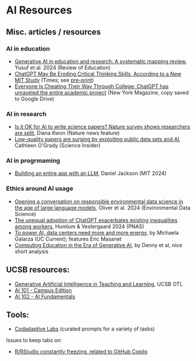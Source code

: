 # AI Resources

## Misc. articles / resources

### AI in education
- [Generative AI in education and research: A systematic mapping review](https://doi.org/10.1002/rev3.3489), Yusuf et al. 2024 (Review of Education)
- [ChatGPT May Be Eroding Critical Thinking Skills, According to a New MIT Study](https://time.com/7295195/ai-chatgpt-google-learning-school/) (Times; see [pre-print](https://arxiv.org/pdf/2506.08872v1))
- [Everyone Is Cheating Their Way Through College: ChatGPT has unraveled the entire academic project](https://drive.google.com/file/d/1uazmfKEpCWuF5icwcX3SvAZiIabkpLUB/view?usp=sharing) (New York Magazine, copy saved to Google Drive)

### AI in research
- [Is it OK for AI to write science papers? Nature survey shows researchers are split](https://www.nature.com/articles/d41586-025-01463-8), Diana Kwon (Nature news feature)
- [Low-quality papers are surging by exploiting public data sets and AI](https://www.science.org/content/article/low-quality-papers-are-surging-exploiting-public-data-sets-and-ai), Cathleen O'Grady (Science Insider)

### AI in progrmaming
- [Building an entire app with an LLM](https://www.youtube.com/watch?v=WgOhtH3lugk), Daniel Jackson (MIT 2024)

### Ethics around AI usage
- [Opening a conversation on responsible environmental data science in the age of large language models](https://www.cambridge.org/core/journals/environmental-data-science/article/opening-a-conversation-on-responsible-environmental-data-science-in-the-age-of-large-language-models/95FD09526541A19436F3A18ADE332953), Oliver et al. 2024 (Environmental Data Science)
- [The unequal adoption of ChatGPT exacerbates existing inequalities among workers](https://www.pnas.org/doi/10.1073/pnas.2414972121), Humlum & Vestergaard 2024 (PNAS)
- [To power AI, data centers need more and more energy](https://news.ucsb.edu/2025/021835/power-ai-data-centers-need-more-and-more-energy?utm_source=newsletter&utm_medium=email&utm_content=To%20power%20AI%2C%20data%20centers%20need%20more%20and%20more%20energy&utm_campaign=April%2017%2C%202025), by Michaela Galarza (UC Current); features Eric Masanet
- [Computing Education in the Era of Generative AI](https://dl.acm.org/doi/pdf/10.1145/3624720), by Denny et al, nice short analysis

## UCSB resources:
- [Generative Artificial Intelligence in Teaching and Learning](https://otl.ucsb.edu/ai), UCSB OTL
- [AI 101 - Campus Edition](https://otl.ucsb.edu/tales/ai-101)
- [AI 102 - AI Fundamentals](https://otl.ucsb.edu/tales/ai-102)

## Tools: 

- [Codadaptive Labs](https://www.codaptivelabs.com/home) (curated prompts for a variety of tasks)

Issues to keep tabs on:
- [R/RStudio constantly freezing, related to GitHub Copilo](https://github.com/rstudio/rstudio/issues/16249)
